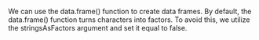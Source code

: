 We can use the data.frame() function to create data frames.
By default, the data.frame() function turns characters into factors.  To avoid this, we utilize the stringsAsFactors argument and set it equal to false.
